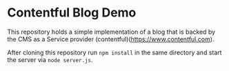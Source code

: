 # Contentful Blog Demo
This repository holds a simple implementation of a blog that is backed by the CMS as a Service provider (contentful)(https://www.contentful.com).

After cloning this repository run `npm install` in the same directory and start the server via `node server.js`.